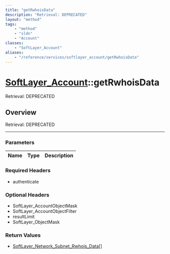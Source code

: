 ```yaml
---
title: "getRwhoisData"
description: "Retrieval: DEPRECATED"
layout: "method"
tags:
    - "method"
    - "sldn"
    - "Account"
classes:
    - "SoftLayer_Account"
aliases:
    - "/reference/services/softlayer_account/getRwhoisData"
---
```

# [SoftLayer_Account](/reference/services/SoftLayer_Account)::getRwhoisData


Retrieval: DEPRECATED


## Overview 
Retrieval: DEPRECATED

-----

### Parameters 
|Name | Type | Description |
| --- | --- | --- |


### Required Headers
* authenticate


### Optional Headers
* SoftLayer_AccountObjectMask
* SoftLayer_AccountObjectFilter
* resultLimit
* SoftLayer_ObjectMask

### Return Values
* <a href='/reference/datatypes/SoftLayer_Network_Subnet_Rwhois_Data'>SoftLayer_Network_Subnet_Rwhois_Data[] </a>




